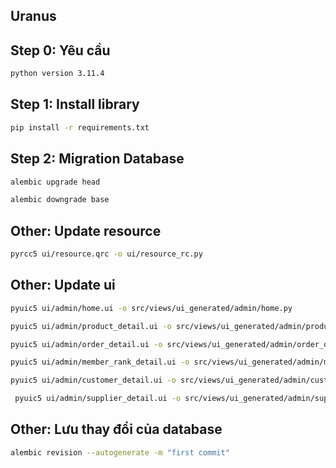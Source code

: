 ## Uranus
## Step 0: Yêu cầu
```sh
python version 3.11.4
```
## Step 1: Install library
```sh
pip install -r requirements.txt
```

## Step 2: Migration Database
```sh
alembic upgrade head
```
```sh
alembic downgrade base
```

## Other: Update resource
```sh
pyrcc5 ui/resource.qrc -o ui/resource_rc.py
```

## Other: Update ui
```sh
pyuic5 ui/admin/home.ui -o src/views/ui_generated/admin/home.py

pyuic5 ui/admin/product_detail.ui -o src/views/ui_generated/admin/product_detail.py

pyuic5 ui/admin/order_detail.ui -o src/views/ui_generated/admin/order_detail.py

pyuic5 ui/admin/member_rank_detail.ui -o src/views/ui_generated/admin/member_rank_detail.py

pyuic5 ui/admin/customer_detail.ui -o src/views/ui_generated/admin/customer_detail.py  

 pyuic5 ui/admin/supplier_detail.ui -o src/views/ui_generated/admin/supplier_detail.py 
```



## Other: Lưu thay đổi của database
```sh
alembic revision --autogenerate -m "first commit"

```